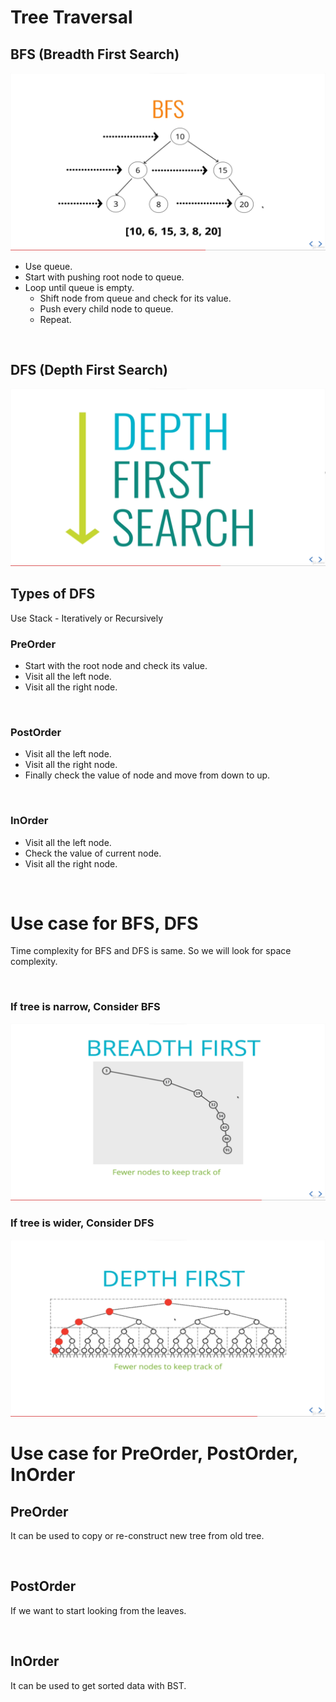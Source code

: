 # Tree Traversal

## BFS (Breadth First Search)

<img src="./BFS.png">

<br>

- Use queue.
- Start with pushing root node to queue.
- Loop until queue is empty.
  - Shift node from queue and check for its value.
  - Push every child node to queue.
  - Repeat.

<br>

## DFS (Depth First Search)

<img src="./DFS.png">

<br>

## Types of DFS

Use Stack - Iteratively or Recursively

### PreOrder

- Start with the root node and check its value.
- Visit all the left node.
- Visit all the right node.

<br>

### PostOrder

- Visit all the left node.
- Visit all the right node.
- Finally check the value of node and move from down to up.

<br>

### InOrder

- Visit all the left node.
- Check the value of current node.
- Visit all the right node.

<br>

# Use case for BFS, DFS

Time complexity for BFS and DFS is same. So we will look for space complexity.

<br>

### If tree is narrow, Consider BFS

<img src="./BFS-usecase.png">

<br>

### If tree is wider, Consider DFS

<img src="./DFS-usecase.png">

<br>

# Use case for PreOrder, PostOrder, InOrder

## PreOrder

It can be used to copy or re-construct new tree from old tree.

<br>

## PostOrder

If we want to start looking from the leaves.

<br>

## InOrder

It can be used to get sorted data with BST.
